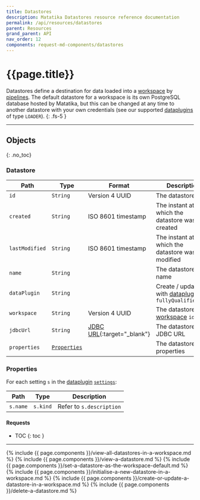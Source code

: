 ```yaml
---
title: Datastores
description: Matatika Datastores resource reference documentation
permalink: /api/resources/datastores
parent: Resources
grand_parent: API
nav_order: 12
components: request-md-components/datastores
---
```


# {{page.title}}

Datastores define a destination for data loaded into a [workspace](workspaces) by [pipelines](pipelines). The default datastore for a workspace is its own PostgreSQL database hosted by Matatika, but this can be changed at any time to another datastore with your own credentials (see our supported [dataplugins](dataplugins) of type `LOADER`).
{: .fs-5 }

---

## Objects
{: .no_toc}

### Datastore

Path | Type | Format | Description
---- | ---- | ------ | -----------
`id` | `String` | Version 4 UUID | The datastore ID
`created` | `String` | ISO 8601 timestamp | The instant at which the datastore was created
`lastModified` | `String` | ISO 8601 timestamp | The instant at which the datastore was last modified
`name` | `String` | | The datastore name
`dataPlugin` | `String` | | Create / update with [dataplugin](dataplugins#dataplugin) `fullyQualifiedName`
`workspace` | `String` | Version 4 UUID | The datastore [workspace](workspaces#workspace) `id`
`jdbcUrl` | `String` | [JDBC URL](https://docs.oracle.com/javase/tutorial/jdbc/basics/connecting.html){:target="_blank"} | The datastore JDBC URL
`properties` | [`Properties`](#properties) | | The datastore properties

### Properties

For each setting `s` in the [dataplugin](dataplugins) [`settings`](dataplugins#setting):

Path | Type | Description
---- | ---- | -----------
`s.name` | `s.kind` | Refer to `s.description`

#### Requests

- TOC
{: toc }

---

{% include {{ page.components }}/view-all-datastores-in-a-workspace.md %}
{% include {{ page.components }}/view-a-datastore.md %}
{% include {{ page.components }}/set-a-datastore-as-the-workspace-default.md %}
{% include {{ page.components }}/initialise-a-new-datastore-in-a-workspace.md %}
{% include {{ page.components }}/create-or-update-a-datastore-in-a-workspace.md %}
{% include {{ page.components }}/delete-a-datastore.md %}
